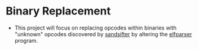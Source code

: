 # Binary Replacement
 - This project will focus on replacing opcodes within binaries with "unknown" opcodes discovered by [sandsifter](https://www.github.com/xoreaxeaxeax/sandsifter) by altering the [elfparser](https://www.github.com/TheCodeArtist/elf-parser) program.
